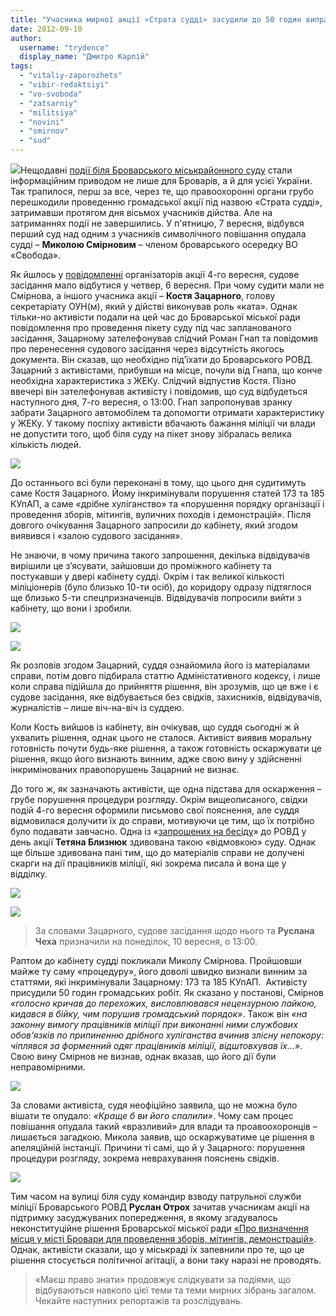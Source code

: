 ```yaml
---
title: "Учасника мирної акції «Страта судді» засудили до 50 годин виправних робіт"
date: 2012-09-10
author: 
  username: "trydence"
  display_name: "Дмитро Карпій"
tags: 
  - "vitaliy-zaporozhets"
  - "vibir-redaktsiyi"
  - "vo-svoboda"
  - "zatsarniy"
  - "militsiya"
  - "novini"
  - "smirnov"
  - "sud"
---
```


[![](https://mpz.brovary.org/wp-content/uploads/2012/09/DSC_9074.jpg)](https://mpz.brovary.org/wp-content/uploads/2012/09/DSC_9074.jpg)Нещодавні [події біля Броварського міськрайонного суду](https://mpz.brovary.org/mirna-aktsiya-starata-suddi-zakinchilas-pobittyam-ta-zatrimannyami-yiyi-uchasnikiv-militsiyeyu/ "Мирна акція «Страта судді» закінчилась побиттям та затриманнями її учасників міліцією") стали інформаційним приводом не лише для Броварів, а й для усієї України. Так трапилося, перш за все, через те, що правоохоронні органи грубо перешкодили проведенню громадської акції під назвою «Страта судді», затримавши протягом дня вісьмох учасників дійства. Але на затриманнях події не завершились. У п'ятницю, 7 вересня, відбувся перший суд над одним з учасників символічного повішання опудала судді – **Миколою Смірновим** – членом броварського осередку ВО «Свобода».

Як йшлось у [повідомленні](https://mpz.brovary.org/7-veresnya-sud-nad-uchasnikom-aktsiyi-strata-suddi/ "7 вересня – суд над учасником акції “страта судді”!") організаторів акції 4-го вересня, судове засідання мало відбутися у четвер, 6 вересня. При чому судити мали не Смірнова, а іншого учасника акції – **Костя Зацарного**, голову секретаріату ОУН(м), який у дійстві виконував роль «ката». Однак тільки-но активісти подали на цей час до Броварської міської ради повідомлення про проведення пікету суду під час запланованого засідання, Зацарному зателефонував слідчий Роман Гнап та повідомив про перенесення судового засідання через відсутність якогось документа. Він сказав, що необхідно під’їхати до Броварського РОВД. Зацарний з активістами, прибувши на місце, почули від Гнапа, що конче необхідна характеристика з ЖЕКу. Слідчий відпустив Костя. Пізно ввечері він зателефонував активісту і повідомив, що суд відбудеться наступного дня, 7-го вересня, о 13:00. Гнап запропонував зранку забрати Зацарного автомобілем та допомогти отримати характеристику у ЖЕКу. У такому поспіху активісти вбачають бажання міліції чи влади не допустити того, щоб біля суду на пікет знову зібралась велика кількість людей.

[![](https://mpz.brovary.org/wp-content/uploads/2012/09/DSC_9050.jpg)](https://mpz.brovary.org/wp-content/uploads/2012/09/DSC_9050.jpg)

До останнього всі були переконані в тому, що цього дня судитимуть саме Костя Зацарного. Йому інкримінували порушення статей 173 та 185 КУпАП, а саме «дрібне хуліганство» та «порушення порядку організації і проведення зборів, мітингів, вуличних походів і демонстрацій». Після довгого очікування Зацарного запросили до кабінету, який згодом виявився і «залою судового засідання».

Не знаючи, в чому причина такого запрошення, декілька відвідувачів вирішили це з’ясувати, зайшовши до проміжного кабінету та постукавши у двері кабінету судді. Окрім і так великої кількості міліціонерів (було близько 10-ти осіб), до коридору одразу підтяглося ще близько 5-ти спецпризначенців. Відвідувачів попросили вийти з кабінету, що вони і зробили.

[![](https://mpz.brovary.org/wp-content/uploads/2012/09/DSC_9057.jpg)](https://mpz.brovary.org/wp-content/uploads/2012/09/DSC_9057.jpg)

[![](https://mpz.brovary.org/wp-content/uploads/2012/09/DSC_9059.jpg)](https://mpz.brovary.org/wp-content/uploads/2012/09/DSC_9059.jpg)

Як розповів згодом Зацарний, суддя ознайомила його із матеріалами справи, потім довго підбирала статтю Адміністативного кодексу, і лише коли справа підійшла до прийняття рішення, він зрозумів, що це вже і є судове засідання, яке відбувається без свідків, захисників, відвідувачів, журналістів – лише віч-на-віч із суддею.

Коли Кость вийшов із кабінету, він очікував, що суддя сьогодні ж й ухвалить рішення, однак цього не сталося. Активіст виявив моральну готовність почути будь-яке рішення, а також готовність оскаржувати це рішення, якщо його визнають винним, адже свою вину у здійсненні інкримінованих правопорушень Зацарний не визнає.

До того ж, як зазначають активісти, ще одна підстава для оскарження – грубе порушення процедури розгляду. Окрім вищеописаного, свідки подій 4-го вересня оформили письмово свої пояснення, але суддя відмовилася долучити їх до справи, мотивуючи це тим, що їх потрібно було подавати завчасно. Одна із «[запрошених на бесіду](https://mpz.brovary.org/mirna-aktsiya-starata-suddi-zakinchilas-pobittyam-ta-zatrimannyami-yiyi-uchasnikiv-militsiyeyu/)» до РОВД у день акції **Тетяна Близнюк** здивована такою «відмовкою» суду. Однак ще більше здивована пані тим, що до матеріалів справи не долучені скарги на дії працівників міліції, які зокрема писала й вона ще у відділку.

[![](https://mpz.brovary.org/wp-content/uploads/2012/09/DSC_9062.jpg)](https://mpz.brovary.org/wp-content/uploads/2012/09/DSC_9062.jpg)

[![](https://mpz.brovary.org/wp-content/uploads/2012/09/DSC_9066.jpg)](https://mpz.brovary.org/wp-content/uploads/2012/09/DSC_9066.jpg)

> За словами Зацарного, судове засідання щодо нього та **Руслана Чеха** призначили на понеділок, 10 вересня, о 13:00.

Раптом до кабінету судді покликали Миколу Смірнова. Пройшовши майже ту саму «процедуру», його доволі швидко визнали винним за статтями, які інкримінували Зацарному: 173 та 185 КУпАП.  Активісту присудили 50 годин громадських робіт. Як сказано у постанові, Смірнов _«голосно кричав до перехожих, висловлювався нецензурною лайкою, кидався в бійку, чим порушив громадський порядок»_. Також він _«на законну вимогу працівників міліції при виконанні ними службових обов’язків по припиненню дрібного хуліганства вчинив злісну непокору: чіплявся за форменний одяг працівників міліції, відштовхував їх…»_. Свою вину Смірнов не визнав, однак вказав, що його дії були неправомірними.

[![](https://mpz.brovary.org/wp-content/uploads/2012/09/Image00002.jpg)](https://mpz.brovary.org/wp-content/uploads/2012/09/Image00002.jpg)

За словами активіста, судя неофіційно заявила, що не можна було вішати те опудало: _«Краще б ви його спалили»_. Чому сам процес повішання опудала такий «вразливий» для влади та проавоохоронців – лишається загадкою. Микола заявив, що оскаржуватиме це рішення в апеляційній інстанції. Причини ті самі, що й у Зацарного: порушення процедури розгляду, зокрема неврахування пояснень свідків.

[![](https://mpz.brovary.org/wp-content/uploads/2012/09/DSC_9074.jpg)](https://mpz.brovary.org/wp-content/uploads/2012/09/DSC_9074.jpg)

Тим часом на вулиці біля суду командир взводу патрульної служби міліції Броварського РОВД **Руслан Отрох** зачитав учасникам акції на підтримку засуджуваних попередження, в якому згадувалось неконституційне рішення Броварської міської ради [«Про визначення місця у місті Бровари для проведення зборів, мітингів, демонстрацій»](https://docs.brovary.org/p3930/21.08.2012/394 "Рішення виконавчого комітету від 21.08.2012 №394"). Однак, активісти сказали, що у міськраді їх запевнили про те, що це рішення стосується політичної агітації, а вони таку наразі не проводять.

> «Маєш право знати» продовжує слідкувати за подіями, що відбуваються навколо цієї теми та теми мирних зібрань загалом. Чекайте наступних репортажів та розслідувань.
